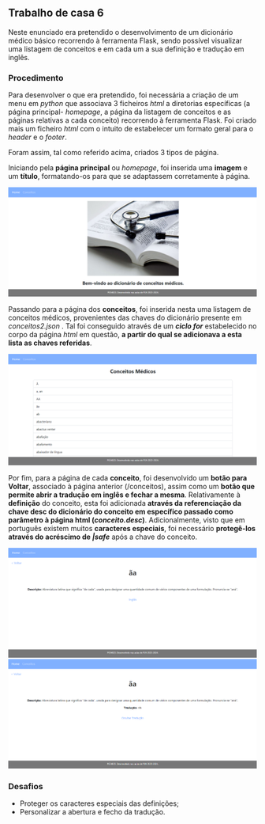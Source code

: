 ## Trabalho de casa 6

Neste enunciado era pretendido o desenvolvimento de um dicionário médico básico recorrendo à ferramenta Flask, sendo possível visualizar uma listagem de conceitos e em cada um a sua definição e tradução em inglês.

### Procedimento
Para desenvolver o que era pretendido, foi necessária a criação de um menu em _python_ que associava 3 ficheiros _html_ a diretorias específicas (a página principal- _homepage_, a página da listagem de conceitos e as páginas relativas a cada conceito) recorrendo à ferramenta Flask. Foi criado mais um ficheiro _html_ com o intuito de estabelecer um formato geral para o _header_ e o _footer_.

Foram assim, tal como referido acima, criados 3 tipos de página.

Iniciando pela **página principal** ou _homepage_, foi inserida uma **imagem** e um **título**, formatando-os para que se adaptassem corretamente à página.

<img src="imagens/homepage.png">

</br>

Passando para a página dos **conceitos**, foi inserida nesta uma listagem de conceitos médicos, provenientes das chaves do dicionário presente em _conceitos2.json_ . Tal foi conseguido através de um **_ciclo for_** estabelecido no corpo da página _html_ em questão, **a partir do qual se adicionava a esta lista as chaves referidas**.

<img src="imagens/conceitos.png">

</br>

Por fim, para a página de cada **conceito**, foi desenvolvido um **botão para Voltar**, associado à página anterior (/conceitos), assim como um **botão que permite abrir a tradução em inglês e fechar a mesma**. Relativamente à **definição** do conceito, esta foi adicionada **através da referenciação da chave desc do dicionário do conceito em específico passado como parâmetro à página html (_conceito.desc_)**. Adicionalmente, visto que em português existem muitos **caracteres especiais**, foi necessário **protegê-los através do acréscimo de _|safe_** após a chave do conceito.

<img src="imagens/conceito_trad_fechada.png">

<img src="imagens/conceito_trad_aberta.png">

</br>

### Desafios
- Proteger os caracteres especiais das definições;
- Personalizar a abertura e fecho da tradução.
